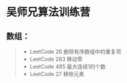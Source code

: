 # 吴师兄算法训练营

## 数组：
> - LeetCode 26  删除有序数组中的重复项
> - LeetCode 283 移动零
> - LeetCode 485 最大连续1的个数
> - LeetCode 27  移除元素
